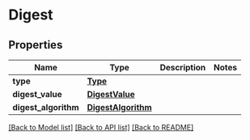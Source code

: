 # Digest

## Properties
Name | Type | Description | Notes
------------ | ------------- | ------------- | -------------
**type** | [**Type**](Type.md) |  | 
**digest_value** | [**DigestValue**](DigestValue.md) |  | 
**digest_algorithm** | [**DigestAlgorithm**](DigestAlgorithm.md) |  | 

[[Back to Model list]](../README.md#documentation-for-models) [[Back to API list]](../README.md#documentation-for-api-endpoints) [[Back to README]](../README.md)

